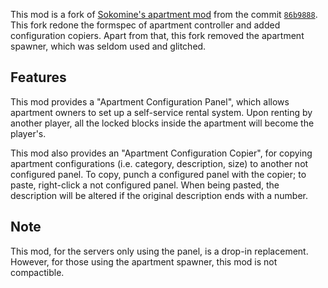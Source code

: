 This mod is a fork of [Sokomine's apartment mod][upstream] from the commit [`86b9888`](https://github.com/Sokomine/apartment/commit/86b9888c703fd2711dd86f75102753024ebfac2b). This fork redone the formspec of apartment controller and added configuration copiers. Apart from that, this fork removed the apartment spawner, which was seldom used and glitched.

## Features
This mod provides a "Apartment Configuration Panel", which allows apartment owners to set up a self-service rental system. Upon renting by another player, all the locked blocks inside the apartment will become the player's.

This mod also provides an "Apartment Configuration Copier", for copying apartment configurations (i.e. category, description, size) to another not configured panel. To copy, punch a configured panel with the copier; to paste, right-click a not configured panel. When being pasted, the description will be altered if the original description ends with a number.

## Note
This mod, for the servers only using the panel, is a drop-in replacement. However, for those using the apartment spawner, this mod is not compactible.

[upstream]: https://github.com/Sokomine/apartment/


